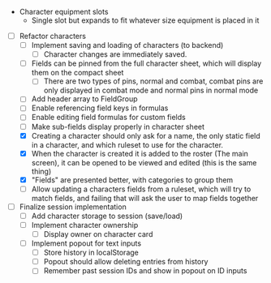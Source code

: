 * Character equipment slots
  * Single slot but expands to fit whatever size equipment is placed in it

* [ ] Refactor characters
  * [ ] Implement saving and loading of characters (to backend)
    * [ ] Character changes are immediately saved.
  * [ ] Fields can be pinned from the full character sheet, which will display them on the compact sheet
    * [ ] There are two types of pins, normal and combat, combat pins are only displayed in combat mode and normal pins in normal mode
  * [ ] Add header array to FieldGroup
  * [ ] Enable referencing field keys in formulas
  * [ ] Enable editing field formulas for custom fields
  * [ ] Make sub-fields display properly in character sheet
  * [x] Creating a character should only ask for a name, the only static field in a character, and which ruleset to use for the character.
  * [x] When the character is created it is added to the roster (The main screen), it can be opened to be viewed and edited (this is the same thing)
  * [x] "Fields" are presented better, with categories to group them
  * [ ] Allow updating a characters fields from a ruleset, which will try to match fields, and failing that will ask the user to map fields together

* [ ] Finalize session implementation
  * [ ] Add character storage to session (save/load)
  * [ ] Implement character ownership
    * [ ] Display owner on character card
  * [ ] Implement popout for text inputs
    * [ ] Store history in localStorage
    * [ ] Popout should allow deleting entries from history
    * [ ] Remember past session IDs and show in popout on ID inputs